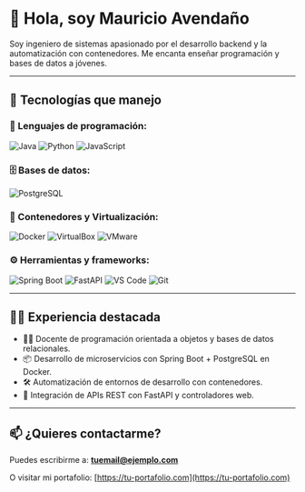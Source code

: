 # 👋 Hola, soy Mauricio Avendaño

Soy ingeniero de sistemas apasionado por el desarrollo backend y la automatización con contenedores. Me encanta enseñar programación y bases de datos a jóvenes.

---

## 🚀 Tecnologías que manejo

### 🧠 Lenguajes de programación:
![Java](https://img.shields.io/badge/Java-ED8B00?style=for-the-badge&logo=java&logoColor=white)
![Python](https://img.shields.io/badge/Python-306998?style=for-the-badge&logo=python&logoColor=white)
![JavaScript](https://img.shields.io/badge/JavaScript-F7DF1E?style=for-the-badge&logo=javascript&logoColor=black)

### 🗄️ Bases de datos:
![PostgreSQL](https://img.shields.io/badge/PostgreSQL-316192?style=for-the-badge&logo=postgresql&logoColor=white)

### 🐳 Contenedores y Virtualización:
![Docker](https://img.shields.io/badge/Docker-2496ED?style=for-the-badge&logo=docker&logoColor=white)
![VirtualBox](https://img.shields.io/badge/VirtualBox-183A61?style=for-the-badge&logo=virtualbox&logoColor=white)
![VMware](https://img.shields.io/badge/VMware-607078?style=for-the-badge&logo=vmware&logoColor=white)

### ⚙️ Herramientas y frameworks:
![Spring Boot](https://img.shields.io/badge/Spring_Boot-6DB33F?style=for-the-badge&logo=spring-boot&logoColor=white)
![FastAPI](https://img.shields.io/badge/FastAPI-009688?style=for-the-badge&logo=fastapi&logoColor=white)
![VS Code](https://img.shields.io/badge/VS_Code-007ACC?style=for-the-badge&logo=visual-studio-code&logoColor=white)
![Git](https://img.shields.io/badge/Git-F05033?style=for-the-badge&logo=git&logoColor=white)

---

## 🧑‍🏫 Experiencia destacada

- 👨‍🏫 Docente de programación orientada a objetos y bases de datos relacionales.
- 📦 Desarrollo de microservicios con Spring Boot + PostgreSQL en Docker.
- 🛠️ Automatización de entornos de desarrollo con contenedores.
- 🧪 Integración de APIs REST con FastAPI y controladores web.

---

## 📫 ¿Quieres contactarme?
Puedes escribirme a: **tuemail@ejemplo.com**

O visitar mi portafolio: [https://tu-portafolio.com](https://tu-portafolio.com)
